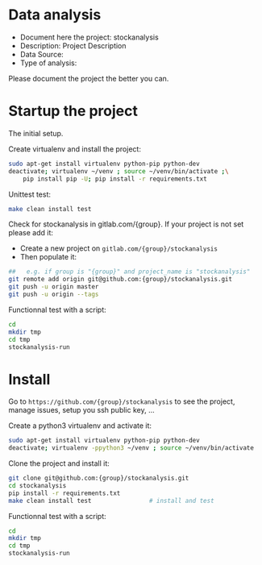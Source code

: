 # Data analysis
- Document here the project: stockanalysis
- Description: Project Description
- Data Source:
- Type of analysis:

Please document the project the better you can.

# Startup the project

The initial setup.

Create virtualenv and install the project:
```bash
sudo apt-get install virtualenv python-pip python-dev
deactivate; virtualenv ~/venv ; source ~/venv/bin/activate ;\
    pip install pip -U; pip install -r requirements.txt
```

Unittest test:
```bash
make clean install test
```

Check for stockanalysis in gitlab.com/{group}.
If your project is not set please add it:

- Create a new project on `gitlab.com/{group}/stockanalysis`
- Then populate it:

```bash
##   e.g. if group is "{group}" and project_name is "stockanalysis"
git remote add origin git@github.com:{group}/stockanalysis.git
git push -u origin master
git push -u origin --tags
```

Functionnal test with a script:

```bash
cd
mkdir tmp
cd tmp
stockanalysis-run
```

# Install

Go to `https://github.com/{group}/stockanalysis` to see the project, manage issues,
setup you ssh public key, ...

Create a python3 virtualenv and activate it:

```bash
sudo apt-get install virtualenv python-pip python-dev
deactivate; virtualenv -ppython3 ~/venv ; source ~/venv/bin/activate
```

Clone the project and install it:

```bash
git clone git@github.com:{group}/stockanalysis.git
cd stockanalysis
pip install -r requirements.txt
make clean install test                # install and test
```
Functionnal test with a script:

```bash
cd
mkdir tmp
cd tmp
stockanalysis-run
```
